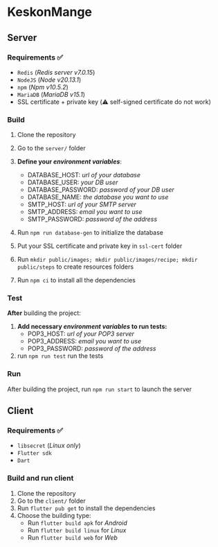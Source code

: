 # KeskonMange

## Server
### Requirements ✅
- `Redis` (*Redis server v7.0.15*)
- `NodeJS` (*Node v20.13.1*)
- `npm` (*Npm v10.5.2*)
- `MariaDB` (*MariaDB v15.1*)
- SSL certificate + private key (⚠️ self-signed certificate do not work)
### Build
1. Clone the repository
2. Go to the `server/` folder
3. **Define your *environment variables***:
    - DATABASE_HOST: *url of your database*
    - DATABASE_USER: *your DB user*
    - DATABASE_PASSWORD: *password of your DB user*
    - DATABASE_NAME: *the database you want to use*
    - SMTP_HOST: *url of your SMTP server*
    - SMTP_ADDRESS: *email you want to use*
    - SMTP_PASSWORD: *password of the address*

5. Run `npm run database-gen` to initialize the database
6. Put your SSL certificate and private key in `ssl-cert` folder
7. Run `mkdir public/images; mkdir public/images/recipe; mkdir public/steps` 
    to create resources folders
8. Run `npm ci` to install all the dependencies
### Test
**After** building the project:
1. **Add necessary *environment variables* to run tests:**
	- POP3_HOST: *url of your POP3 server*
	- POP3_ADDRESS: *email you want to use*
	- POP3_PASSWORD: *password of the address*
2. run `npm run test` run the tests
### Run
After building the project, run `npm run start` to launch the server
## Client
### Requirements ✅
- `libsecret` (*Linux only*)
- `Flutter sdk`
- `Dart`
### Build and run client
1. Clone the repository
2. Go to the `client/` folder
3. Run `flutter pub get` to install the dependencies
4. Choose the building type:
	- Run `flutter build apk` for _Android_
    - Run `flutter build linux` for _Linux_
    - Run `flutter build web` for _Web_